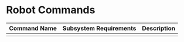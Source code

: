 # Robot Commands
| Command Name | Subsystem Requirements | Description |
|--------------|------------------------|-------------|
|              |                        |             |

